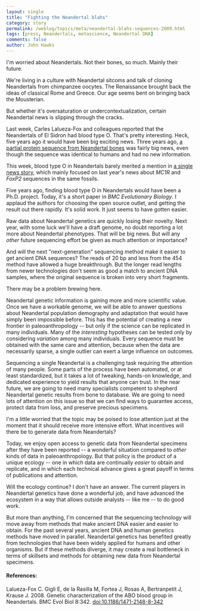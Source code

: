 ```yaml
---
layout: single 
title: "Fighting the Neandertal blahs" 
category: story
permalink: /weblog/topics/meta/neandertal-blahs-sequences-2009.html
tags: [press, Neandertals, metascience, Neandertal DNA] 
comments: false 
author: John Hawks 
---
```



I'm worried about Neandertals. Not their bones, so much. Mainly their future. 

We're living in a culture with Neandertal sitcoms and talk of cloning Neandertals from chimpanzee oocytes. The Renaissance brought back the ideas of classical Rome and Greece. Our age seems bent on bringing back the Mousterian. 

But whether it's oversaturation or undercontextualization, certain Neandertal news is slipping through the cracks. 

Last week, Carles Lalueza-Fox and colleagues reported that the Neandertals of El Sidron had blood type O. That's pretty interesting. Heck, five years ago it would have been big exciting news. Three years ago, <a href="http://johnhawks.net/weblog/topics/neandertal/genetics/osteocalcin_shanidar_2005.html">a partial protein sequence from Neandertal bones</a> was fairly big news, even though the sequence was identical to humans and had no new information. 

This week, blood type O in Neandertals barely merited a mention in <a href="http://www.telegraph.co.uk/scienceandtechnology/science/sciencenews/4015567/European-Neanderthals-had-ginger-hair-and-freckles.html">a single news story</a>, which mainly focused on last year's news about <i>MC1R</i> and <i>FoxP2</i> sequences in the same fossils. 

Five years ago, finding blood type O in Neandertals would have been a Ph.D. project. Today, it's a short paper in <i>BMC Evolutionary Biology</i>.  I applaud the authors for choosing the open source outlet, and getting the result out there rapidly. It's solid work. It just seems to have gotten easier. 

Raw data about Neandertal genetics are quickly losing their novelty. Next year, with some luck we'll have a draft genome, no doubt reporting a lot more about Neandertal phenotypes. That will be big news. But will any <i>other</i> future sequencing effort be given as much attention or importance? 

And will the next "next-generation" sequencing method make it easier to get ancient DNA sequences? The reads of 20 bp and less from the 454 method have allowed a huge breakthrough. But the longer read lengths from newer technologies don't seem as good a match to ancient DNA samples, where the original sequence is broken into very short fragments. 

There may be a problem brewing here. 

Neandertal genetic information is gaining more and more scientific value. Once we have a workable genome, we will be able to answer questions about Neandertal population demography and adaptation that would have simply been impossible before. This has the potential of creating a new frontier in paleoanthropology -- but only if the science can be replicated in many individuals. Many of the <i>interesting</i> hypotheses can be tested only by considering <i>variation</i> among many individuals. Every sequence must be obtained with the same care and attention, because when the data are necessarily sparse, a single outlier can exert a large influence on outcomes. 

Sequencing a single Neandertal is a challenging task requiring the attention of many people. Some parts of the process have been automated, or at least standardized, but it takes a lot of tweaking, hands-on knowledge, and dedicated experience to yield results that anyone can trust. In the near future, we are going to need many specialists competent to shepherd Neandertal genetic results from bone to database. We are going to need lots of attention on this issue so that we can find ways to guarantee access, protect data from loss, and preserve precious specimens. 

I'm a little worried that the topic may be poised to lose attention just at the moment that it should receive more intensive effort. What incentives will there be to generate data from Neandertals? 

Today, we enjoy open access to genetic data from Neandertal specimens after they have been reported -- a wonderful situation compared to <i>other</i> kinds of data in paleoanthropology. But that policy is the product of a unique ecology -- one in which data are continually <i>easier</i> to obtain and replicate, and in which each technical advance gives a great payoff in terms of publications and attention.  

Will the ecology continue? I don't have an answer. The current players in Neandertal genetics have done a wonderful job, and have advanced the ecosystem in a way that allows outside analysts -- like me -- to do good work. 

But more than anything, I'm concerned that the sequencing technology will move away from methods that make ancient DNA easier and easier to obtain. For the past several years, ancient DNA and human genetics methods have moved in parallel. Neandertal genetics has benefited greatly from technologies that have been widely applied for humans and other organisms. But if these methods diverge, it may create a real bottleneck in terms of skillsets and methods for obtaining new data from Neandertal specimens. 

<h4>References:</h4>

<p class="cite">Lalueza-Fox C. Gigli E, de la Rasilla M, Fortea J, Rosas A, Bertranpetit J, Krause J. 2008. Genetic characterization of the ABO blood group in Neandertals. BMC Evol Biol 8:342. <a href="http://dx.doi.org/10.1186/1471-2148-8-342">doi:10.1186/1471-2148-8-342</a></p>



